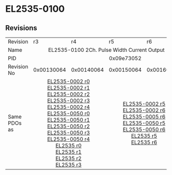 # EL2535-0100

## Revisions
<table>
<tr>
<td>Revision</td>
<td>r3</td>
<td>r4</td>
<td>r5</td>
<td>r6</td>
<td>r7</td>
</tr>
<tr>
<td>Name</td>
<td colspan=5 align="center">EL2535-0100 2Ch. Pulse Width Current Output (24V, 100 mA)</td>
</tr>
<tr>
<td>PID</td>
<td colspan=5 align="center">0x09e73052</td>
</tr>
<tr>
<td>Revision No</td>
<td>0x00130064</td>
<td>0x00140064</td>
<td>0x00150064</td>
<td>0x00160064</td>
<td>0x00170064</td>
</tr>
<tr>
<td>Same PDOs as</td>
<td colspan=2 align="center"><a href="EL2535-0002.md">EL2535-0002 r0</a><br/><a href="EL2535-0002.md">EL2535-0002 r1</a><br/><a href="EL2535-0002.md">EL2535-0002 r2</a><br/><a href="EL2535-0002.md">EL2535-0002 r3</a><br/><a href="EL2535-0002.md">EL2535-0002 r4</a><br/><a href="EL2535-0050.md">EL2535-0050 r0</a><br/><a href="EL2535-0050.md">EL2535-0050 r1</a><br/><a href="EL2535-0050.md">EL2535-0050 r2</a><br/><a href="EL2535-0050.md">EL2535-0050 r3</a><br/><a href="EL2535-0050.md">EL2535-0050 r4</a><br/><a href="EL2535.md">EL2535 r0</a><br/><a href="EL2535.md">EL2535 r1</a><br/><a href="EL2535.md">EL2535 r2</a><br/><a href="EL2535.md">EL2535 r3</a></td>
<td colspan=2 align="center"><a href="EL2535-0002.md">EL2535-0002 r5</a><br/><a href="EL2535-0002.md">EL2535-0002 r6</a><br/><a href="EL2535-0005.md">EL2535-0005 r6</a><br/><a href="EL2535-0050.md">EL2535-0050 r5</a><br/><a href="EL2535-0050.md">EL2535-0050 r6</a><br/><a href="EL2535.md">EL2535 r5</a><br/><a href="EL2535.md">EL2535 r6</a></td>
<td><a href="EL2535-0002.md">EL2535-0002 r7</a><br/><a href="EL2535-0005.md">EL2535-0005 r7</a><br/><a href="EL2535-0050.md">EL2535-0050 r7</a><br/><a href="EL2535.md">EL2535 r7</a></td>
</tr>
</table>
